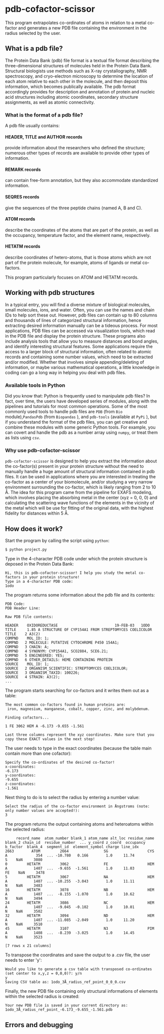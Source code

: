 # pdb-cofactor-scissor
This program extrapolates co-ordinates of atoms in relation to a metal co-factor
and generates a new PDB file containing the environment in the radius selected by the user. 

## What is a pdb file?
The Protein Data Bank (pdb) file format is a textual file format describing the three-dimensional structures of molecules held in the Protein Data Bank. Structural biologists use methods such as X-ray crystallography, NMR spectroscopy, and cryo-electron microscopy to determine the location of each atom relative to each other in the molecule, and then deposit this information, which becomes publically available. The pdb format accordingly provides for description and annotation of protein and nucleic acid structures including atomic coordinates, secondary structure assignments, as well as atomic connectivity. 

### What is the format of a pdb file?
A pdb file usually contains:
#### HEADER, TITLE and AUTHOR records
provide information about the researchers who defined the structure; numerous other types of records are available to provide other types of information.
#### REMARK records
can contain free-form annotation, but they also accommodate standardized information.
#### SEQRES records
give the sequences of the three peptide chains (named A, B and C).
#### ATOM records
describe the coordinates of the atoms that are part of the protein, as well as the occupancy, temperature factor, and the element name, respectively.
#### HETATM records
describe coordinates of hetero-atoms, that is those atoms which are not part of the protein molecule, for example, atoms of ligands or metal co-factors.

This program particularly focuses on ATOM and HETATM records. 

## Working with pdb structures
In a typical entry, you will find a diverse mixture of biological molecules, small molecules, ions, and water. Often, you can use the names and chain IDs to help sort these out. However, pdb files can contain up to 80 columns and thousands of lines of categorized structural information, hence extracting desired information manually can be a tideous process. For most applications, PDB files can be accessed via visualization tools, which read in the PDB file and display the protein structure. These programs also include analysis tools that allow you to measure distances and bond angles, and identify interesting structural features. 
Some applications require the access to a larger block of structural information, often related to atomic records and containing some number values, which need to be extracted and/or modified. Whether that involves simple appending/deleting of information, or maybe various mathematical operations, a little knowledge in coding can go a long way in helping you deal with pdb files. 

### Available tools in Python
Did you know that: Python is frequently used to manipulate pdb files? In fact, over time, the users have developed series of modules, along with the pipelines and tutorials for most common operations. Some of the most commonly used tools to handle pdb files are `PDB` (from `Bio` module),`PandasPdb` (from `Biopandas` ), and `pdb-tools` (available at `PyPi` ), but if you understand the format of the pdb files, you can get creative and combine these modules with some generic Python tools. For example, you can covert and handle the pdb as a number array using `numpy`, or treat them as lists using `csv`. 

### Why use pdb-cofactor-scissor
`pdb-cofactor-scissor` is designed to help you extract the information about the co-factor(s) present in your protein structure without the need to manually handle a huge amount of structural information contained in pdb files. It can be used in applications where you are interested in treating the co-factor as a center of your biomolecule, and/or studying a very narrow environment surrounding the co-factor, which is likely ranging from 2 to 10 Å. The idea for this program came from the pipeline for EXAFS modeling, which involves placing the absorbing metal in the center (xyz = 0, 0, 0) and calculating the scattering wave functions of the elements in the vicinity of the metal which will be use for fitting of the original data, with the highest fidelity for distances within 5 Å.

## How does it work?

Start the program by calling the script using `python`:

```
$ python project.py 
```
Type in the 4-character PDB code under which the protein structure is deposed in the Protein Data Bank:

```
Hi, this is pdb-cofactor-scissor! I help you study the metal co-factors in your protein structure!
Type in a 4-character PDB code: 
1odo
```
The program returns some information about the pdb file and its contents:

```
PDB Code: 
PDB Header Line: 

Raw PDB file contents:

HEADER    OXIDOREDUCTASE                          19-FEB-03   1ODO              
TITLE     1.85 A STRUCTURE OF CYP154A1 FROM STREPTOMYCES COELICOLOR             
TITLE    2 A3(2)                                                                
COMPND    MOL_ID: 1;                                                            
COMPND   2 MOLECULE: PUTATIVE CYTOCHROME P450 154A1;                            
COMPND   3 CHAIN: A;                                                            
COMPND   4 SYNONYM: CYP154A1, SCO2884, SCE6.21;                                 
COMPND   5 ENGINEERED: YES;                                                     
COMPND   6 OTHER_DETAILS: HEME CONTAINING PROTEIN                               
SOURCE    MOL_ID: 1;                                                            
SOURCE   2 ORGANISM_SCIENTIFIC: STREPTOMYCES COELICOLOR;                        
SOURCE   3 ORGANISM_TAXID: 100226;                                              
SOURCE   4 STRAIN: A3(2);   
...
```
The program starts searching for co-factors and it writes them out as a table: 

```
The most common co-factors found in human proteins are: 
 iron, magnesium, manganese, cobalt, copper, zinc, and molybdenum.

Finding cofactors...

1 FE 3062 HEM A -6.173 -9.655 -1.561

Last three columns represent the xyz coordinates. Make sure that you copy these EXACT values in the next step!
```
The user needs to type in the exact coordinates (because the table main contain more than one cofactor):

```
Specify the co-ordinates of the desired co-factor!
x-coordinates: 
-6.173
y-coordinates: 
-9.655
z-coordinates: 
-1.561
```
Next thing to do is to select the radius by entering a number value:

```
Select the radius of the co-factor environment in Ångstroms (note: only number values are accepted!): 
3
```
The program returns the output containing atoms and heteroatoms within the selected radius:

```
     record_name  atom_number blank_1 atom_name alt_loc residue_name blank_2 chain_id  residue_number  ... y_coord z_coord  occupancy  b_factor  blank_4  segment_id  element_symbol charge line_idx
2663        ATOM         2664                SG                  CYS                A             354  ... -10.780   0.166        1.0     11.74                                    S    NaN     3080
0         HETATM         3062                FE                  HEM                A            1407  ...  -9.655  -1.561        1.0     11.03                                   FE    NaN     3478
5         HETATM         3067                NA                  HEM                A            1407  ... -10.255  -3.043        1.0     11.11                                    N    NaN     3483
16        HETATM         3078                NB                  HEM                A            1407  ...  -8.155  -1.070        1.0     10.62                                    N    NaN     3494
24        HETATM         3086                NC                  HEM                A            1407  ...  -9.045  -0.102        1.0     10.01                                    N    NaN     3502
32        HETATM         3094                ND                  HEM                A            1407  ... -11.085  -2.049        1.0     11.20                                    N    NaN     3510
45        HETATM         3107                N3                  PIM                A            1408  ...  -8.239  -3.025        1.0     14.45                                    N    NaN     3523

[7 rows x 21 columns]
```
To transpose the coordinates and save the output to a .csv file, the user needs to enter 'y':

```
Would you like to generate a csv table with transposed co-ordinates (set center to x,y,z = 0,0,0)?: y/n
y
Saving CSV table as: 1odo_3Å_radius_ref_point_0_0_0.csv
```
Finally, the new PDB file containing only structural informations of elements within the selected radius is created:

```
Your new PDB file is saved in your current directory as: 1odo_3Å_radius_ref_point_-6.173_-9.655_-1.561.pdb
```

## Errors and debugging
